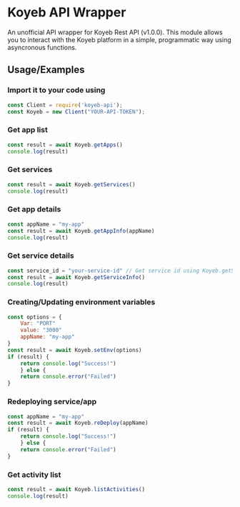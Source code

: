 
# Koyeb API Wrapper

An unofficial API wrapper for Koyeb Rest API (v1.0.0). This module allows you to interact with the Koyeb platform in a simple, programmatic way using asyncronous functions.

## Usage/Examples
### Import it to your code using
```javascript
const Client = require('koyeb-api');
const Koyeb = new Client("YOUR-API-TOKEN"); 
```
### Get app list 
```javascript
const result = await Koyeb.getApps()
console.log(result)
```
### Get services 
```javascript
const result = await Koyeb.getServices()
console.log(result)
```
### Get app details
```javascript
const appName = "my-app"
const result = await Koyeb.getAppInfo(appName)
console.log(result)
```
### Get service details
```javascript
const service_id = "your-service-id" // Get service id using Koyeb.getServices() method
const result = await Koyeb.getServiceInfo()
console.log(result)
```
### Creating/Updating environment variables
```javascript
const options = {
    Var: "PORT"
    value: "3000"
    appName: "my-app"
}
const result = await Koyeb.setEnv(options)
if (result) {
    return console.log("Success!") 
    } else {
    return console.error("Failed")
}
```
### Redeploying service/app
```javascript
const appName = "my-app"
const result = await Koyeb.reDeploy(appName)
if (result) {
    return console.log("Success!") 
    } else {
    return console.error("Failed")
}
```
### Get activity list
```javascript
const result = await Koyeb.listActivities()
console.log(result)
```

